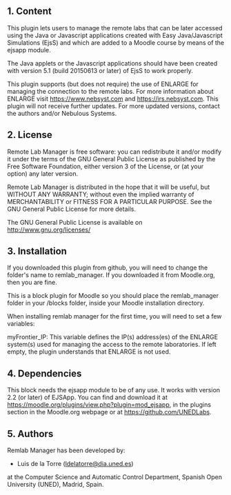 ## 1. Content

This plugin lets users to manage the remote labs that can be later accessed using the Java or Javascript applications
created with Easy Java/Javascript Simulations (EjsS) and which are added to a Moodle course by means of the ejsapp module.

The Java applets or the Javascript applications should have been created with version 5.1 (build 20150613 or later) of
EjsS to work properly.

This plugin supports (but does not require) the use of ENLARGE for managing the connection to the remote labs. For more
information about ENLARGE visit https://www.nebsyst.com and https://irs.nebsyst.com. This plugin will not receive further
updates. For more updated versions, contact the authors and/or Nebulous Systems.

## 2. License

Remote Lab Manager is free software: you can redistribute it and/or modify it under the terms of the GNU General
Public License as published by the Free Software Foundation, either version 3 of the License, or (at your option) any
later version.

Remote Lab Manager is distributed in the hope that it will be useful, but WITHOUT ANY WARRANTY; without even the
implied warranty of MERCHANTABILITY or FITNESS FOR A PARTICULAR PURPOSE.  See the GNU General Public License for more
details.

The GNU General Public License is available on <http://www.gnu.org/licenses/>

## 3. Installation

If you downloaded this plugin from github, you will need to change the folder's name to remlab_manager. If you
downloaded it from Moodle.org, then you are fine.

This is a block plugin for Moodle so you should place the remlab_manager folder in your /blocks folder, inside
your Moodle installation directory.

When installing remlab manager for the first time, you will need to set a few variables:

   myFrontier_IP:    This variable defines the IP(s) address(es) of the ENLARGE system(s) used for managing the access to
                     the remote laboratories. If left empty, the plugin understands that ENLARGE is not used.

## 4. Dependencies

This block needs the ejsapp module to be of any use. It works with version 2.2 (or later) of EJSApp. You can find and
download it at https://moodle.org/plugins/view.php?plugin=mod_ejsapp, in the plugins section in the Moodle.org webpage
or at https://github.com/UNEDLabs.

## 5. Authors

Remlab Manager has been developed by:
  - Luis de la Torre (ldelatorre@dia.uned.es)

at the Computer Science and Automatic Control Department, Spanish Open University (UNED), Madrid, Spain.
